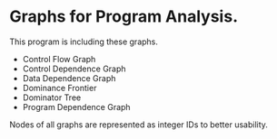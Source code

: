 # Graphs for Program Analysis.
This program is including these graphs.
 * Control Flow Graph
 * Control Dependence Graph
 * Data Dependence Graph
 * Dominance Frontier
 * Dominator Tree
 * Program Dependence Graph

Nodes of all graphs are represented as integer IDs to better usability.
